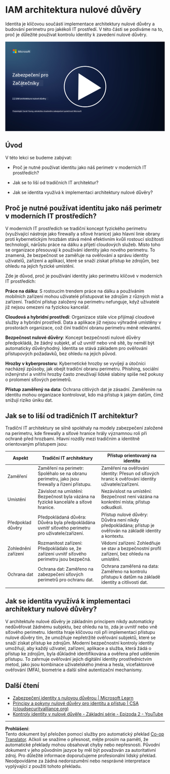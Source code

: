 <!--
CO_OP_TRANSLATOR_METADATA:
{
  "original_hash": "4774a978af123f72ebb872199c4c4d4f",
  "translation_date": "2025-09-03T20:25:41+00:00",
  "source_file": "2.2 IAM zero trust architecture.md",
  "language_code": "cs"
}
-->
# IAM architektura nulové důvěry

Identita je klíčovou součástí implementace architektury nulové důvěry a budování perimetru pro jakékoli IT prostředí. V této části se podíváme na to, proč je důležité používat kontrolu identity k zavedení nulové důvěry.

[![Sledujte video](../../translated_images/2-2_placeholder.9ba44fe6f92cd8d7bc51d8447bd20954cc74d8f2a5405402a78e6a42edcbf819.cs.png)](https://learn-video.azurefd.net/vod/player?id=69fb20f6-0f81-4660-b6cd-dcd75d34bd98)

## Úvod

V této lekci se budeme zabývat:

 - Proč je nutné používat identitu jako náš perimetr v moderních IT prostředích?
   
 - Jak se to liší od tradičních IT architektur?
   
 - Jak se identita využívá k implementaci architektury nulové důvěry?

## Proč je nutné používat identitu jako náš perimetr v moderních IT prostředích?

V moderních IT prostředích se tradiční koncept fyzického perimetru (využívající nástroje jako firewally a síťové hranice) jako hlavní linie obrany proti kybernetickým hrozbám stává méně efektivním kvůli rostoucí složitosti technologií, nárůstu práce na dálku a přijetí cloudových služeb. Místo toho se organizace přesouvají k používání identity jako nového perimetru. To znamená, že bezpečnost se zaměřuje na ověřování a správu identity uživatelů, zařízení a aplikací, které se snaží získat přístup ke zdrojům, bez ohledu na jejich fyzické umístění.

Zde je důvod, proč je používání identity jako perimetru klíčové v moderních IT prostředích:

**Práce na dálku**: S rostoucím trendem práce na dálku a používáním mobilních zařízení mohou uživatelé přistupovat ke zdrojům z různých míst a zařízení. Tradiční přístup založený na perimetru nefunguje, když uživatelé již nejsou omezeni na fyzickou kancelář.

**Cloudová a hybridní prostředí**: Organizace stále více přijímají cloudové služby a hybridní prostředí. Data a aplikace již nejsou výhradně umístěny v prostorách organizace, což činí tradiční obranu perimetru méně relevantní.

**Bezpečnost nulové důvěry**: Koncept bezpečnosti nulové důvěry předpokládá, že žádný subjekt, ať už uvnitř nebo vně sítě, by neměl být automaticky důvěryhodný. Identita se stává základem pro ověřování přístupových požadavků, bez ohledu na jejich původ.

**Hrozby v kyberprostoru**: Kybernetické hrozby se vyvíjejí a útočníci nacházejí způsoby, jak obejít tradiční obranu perimetru. Phishing, sociální inženýrství a vnitřní hrozby často zneužívají lidské slabiny spíše než pokusy o prolomení síťových perimetrů.

**Přístup zaměřený na data**: Ochrana citlivých dat je zásadní. Zaměřením na identitu mohou organizace kontrolovat, kdo má přístup k jakým datům, čímž snižují riziko úniku dat.

## Jak se to liší od tradičních IT architektur?

Tradiční IT architektury se silně spoléhaly na modely zabezpečení založené na perimetru, kde firewally a síťové hranice hrály významnou roli při ochraně před hrozbami. Hlavní rozdíly mezi tradičním a identitně orientovaným přístupem jsou:

|      Aspekt                 |      Tradiční IT architektury                                                                     |      Přístup orientovaný na identitu                                                                      |
|-----------------------------|----------------------------------------------------------------------------------------------------|------------------------------------------------------------------------------------------------------------|
|     Zaměření                |     Zaměření na perimetr: Spoléhalo se na obranu perimetru, jako jsou firewally a řízení přístupu. |     Zaměření na ověřování identity: Přesun od síťových hranic k ověřování identity uživatele/zařízení.     |
|     Umístění                |     Závislost na umístění: Bezpečnost byla vázána na fyzické kanceláře a síťové hranice.           |     Nezávislost na umístění: Bezpečnost není vázána na konkrétní místa; přístup odkudkoli.                 |
|     Předpoklad důvěry       |     Předpokládaná důvěra: Důvěra byla předpokládána uvnitř síťového perimetru pro uživatele/zařízení. |     Přístup nulové důvěry: Důvěra není nikdy předpokládána; přístup je ověřován na základě identity a kontextu. |
|     Zohlednění zařízení     |     Rozmanitost zařízení: Předpokládalo se, že zařízení uvnitř síťového perimetru jsou bezpečná.    |     Vědomí zařízení: Zohledňuje se stav a bezpečnostní profil zařízení, bez ohledu na umístění.            |
|     Ochrana dat             |     Ochrana dat: Zaměřeno na zabezpečení síťových perimetrů pro ochranu dat.                       |     Ochrana zaměřená na data: Zaměřeno na kontrolu přístupu k datům na základě identity a citlivosti dat.  |
|                             |                                                                                                    |                                                                                                            |

## Jak se identita využívá k implementaci architektury nulové důvěry?

V architektuře nulové důvěry je základním principem nikdy automaticky nedůvěřovat žádnému subjektu, bez ohledu na to, zda je uvnitř nebo vně síťového perimetru. Identita hraje klíčovou roli při implementaci přístupu nulové důvěry tím, že umožňuje nepřetržité ověřování subjektů, které se snaží získat přístup ke zdrojům. Moderní bezpečnostní kontroly identity umožňují, aby každý uživatel, zařízení, aplikace a služba, která žádá o přístup ke zdrojům, byla důkladně identifikována a ověřena před udělením přístupu. To zahrnuje ověřování jejich digitální identity prostřednictvím metod, jako jsou kombinace uživatelského jména a hesla, vícefaktorové ověřování (MFA), biometrie a další silné autentizační mechanismy.

## Další čtení

- [Zabezpečení identity s nulovou důvěrou | Microsoft Learn](https://learn.microsoft.com/security/zero-trust/deploy/identity?WT.mc_id=academic-96948-sayoung)
- [Principy a pokyny nulové důvěry pro identitu a přístup | CSA (cloudsecurityalliance.org)](https://cloudsecurityalliance.org/artifacts/zero-trust-principles-and-guidance-for-iam/)
- [Kontroly identity v nulové důvěře - Základní série - Epizoda 2 - YouTube](https://www.youtube.com/watch?v=fQZQznIKcGM&list=PLXtHYVsvn_b_gtX1-NB62wNervQx1Fhp4&index=13)

---

**Prohlášení**:  
Tento dokument byl přeložen pomocí služby pro automatický překlad [Co-op Translator](https://github.com/Azure/co-op-translator). Ačkoli se snažíme o přesnost, mějte prosím na paměti, že automatické překlady mohou obsahovat chyby nebo nepřesnosti. Původní dokument v jeho původním jazyce by měl být považován za autoritativní zdroj. Pro důležité informace doporučujeme profesionální lidský překlad. Neodpovídáme za žádná nedorozumění nebo nesprávné interpretace vyplývající z použití tohoto překladu.